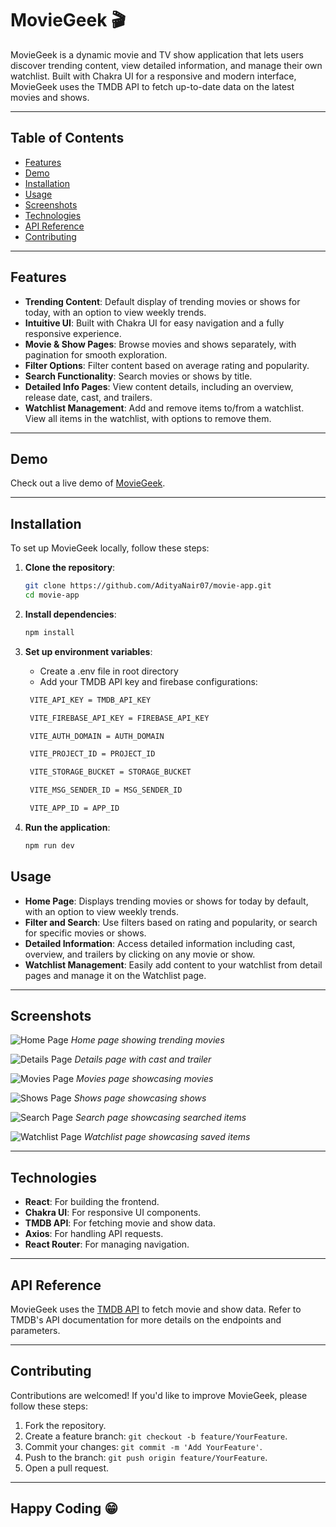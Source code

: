 # MovieGeek 🎬

MovieGeek is a dynamic movie and TV show application that lets users discover trending content, view detailed information, and manage their own watchlist. Built with Chakra UI for a responsive and modern interface, MovieGeek uses the TMDB API to fetch up-to-date data on the latest movies and shows.

---

## Table of Contents

- [Features](#features)
- [Demo](#demo)
- [Installation](#installation)
- [Usage](#usage)
- [Screenshots](#screenshots)
- [Technologies](#technologies)
- [API Reference](#api-reference)
- [Contributing](#contributing)

---

## Features

- **Trending Content**: Default display of trending movies or shows for today, with an option to view weekly trends.
- **Intuitive UI**: Built with Chakra UI for easy navigation and a fully responsive experience.
- **Movie & Show Pages**: Browse movies and shows separately, with pagination for smooth exploration.
- **Filter Options**: Filter content based on average rating and popularity.
- **Search Functionality**: Search movies or shows by title.
- **Detailed Info Pages**: View content details, including an overview, release date, cast, and trailers.
- **Watchlist Management**: Add and remove items to/from a watchlist. View all items in the watchlist, with options to remove them.

---

## Demo

Check out a live demo of [MovieGeek](https://movie-flex-07.vercel.app/).

---

## Installation

To set up MovieGeek locally, follow these steps:

1. **Clone the repository**:

   ```bash
   git clone https://github.com/AdityaNair07/movie-app.git
   cd movie-app

2. **Install dependencies**:

   ```bash
   npm install

3. **Set up environment variables**:

   - Create a .env file in root directory
   - Add your TMDB API key and firebase configurations:

   ```bash
    VITE_API_KEY = TMDB_API_KEY

    VITE_FIREBASE_API_KEY = FIREBASE_API_KEY

    VITE_AUTH_DOMAIN = AUTH_DOMAIN

    VITE_PROJECT_ID = PROJECT_ID

    VITE_STORAGE_BUCKET = STORAGE_BUCKET

    VITE_MSG_SENDER_ID = MSG_SENDER_ID

    VITE_APP_ID = APP_ID

4. **Run the application**:

    ```bash
    npm run dev

## Usage

- **Home Page**: Displays trending movies or shows for today by default, with an option to view weekly trends.
- **Filter and Search**: Use filters based on rating and popularity, or search for specific movies or shows.
- **Detailed Information**: Access detailed information including cast, overview, and trailers by clicking on any movie or show.
- **Watchlist Management**: Easily add content to your watchlist from detail pages and manage it on the Watchlist page.

---

## Screenshots

![Home Page](image-1.png)
*Home page showing trending movies*

![Details Page](image-3.png)
*Details page with cast and trailer*

![Movies Page](image-4.png)
*Movies page showcasing movies*

![Shows Page](image-5.png)
*Shows page showcasing shows*

![Search Page](image-7.png)
*Search page showcasing searched items*

![Watchlist Page](image-8.png)
*Watchlist page showcasing saved items*

---

## Technologies

- **React**: For building the frontend.
- **Chakra UI**: For responsive UI components.
- **TMDB API**: For fetching movie and show data.
- **Axios**: For handling API requests.
- **React Router**: For managing navigation.

---

## API Reference

MovieGeek uses the [TMDB API](https://www.themoviedb.org/documentation/api) to fetch movie and show data. Refer to TMDB's API documentation for more details on the endpoints and parameters.

---

## Contributing

Contributions are welcomed! If you'd like to improve MovieGeek, please follow these steps:

1. Fork the repository.
2. Create a feature branch: `git checkout -b feature/YourFeature`.
3. Commit your changes: `git commit -m 'Add YourFeature'`.
4. Push to the branch: `git push origin feature/YourFeature`.
5. Open a pull request.

---

## Happy Coding 😁
